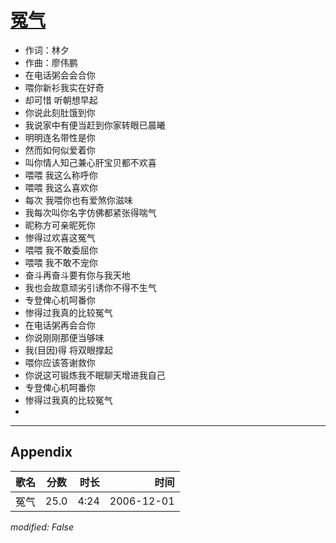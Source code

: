 # [冤气](https://music.163.com/song?id=65634)

* 作词：林夕
* 作曲：廖伟鹏
* 在电话粥会会合你
* 喂你新衫我实在好奇
* 却可惜 听朝想早起
* 你说此刻肚饿到你
* 我说家中有便当赶到你家转眼已晨曦
* 明明连名带性是你
* 然而如何似爱着你
* 叫你情人知己兼心肝宝贝都不欢喜
* 喂喂 我这么称呼你
* 喂喂 我这么喜欢你
* 每次 我喂你也有爱煞你滋味
* 我每次叫你名字仿佛都紧张得喘气
* 昵称方可亲昵死你
* 惨得过欢喜这冤气
* 喂喂 我不敢委屈你
* 喂喂 我不敢不宠你
* 奋斗再奋斗要有你与我天地
* 我也会故意顽劣引诱你不得不生气
* 专登俾心机呵番你
* 惨得过我真的比较冤气
* 在电话粥再会合你
* 你说刚刚那便当够味
* 我(目因)得 将双眼撑起
* 喂你应该答谢救你
* 你说这可锻炼我不眠聊天增进我自己
* 专登俾心机呵番你
* 惨得过我真的比较冤气
* 


---

## Appendix

|歌名|分数|时长|时间|
|:---|:---:|---:|---:|
|冤气|25.0|4:24|2006-12-01

*modified: False*